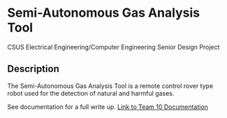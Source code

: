 # Semi-Autonomous Gas Analysis Tool
CSUS Electrical Engineering/Computer Engineering Senior Design Project

## Description
The Semi-Autonomous Gas Analysis Tool is a remote control rover type robot used for the detection of natural and harmful gases.

See documentation for a full write up.
[Link to Team 10 Documentation](Team10_Final_Documentation.docx)
